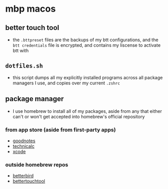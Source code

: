 # mbp macos

## better touch tool

- the `.bttpreset` files are the backups of my btt configurations, and the `btt credentials` file is encrypted, and contains my liscense to activate btt with

## `dotfiles.sh`

- this script dumps all my explicitly installed programs across all package managers I use, and copies over my current `.zshrc`

## package manager

- I use homebrew to install all of my packages, aside from any that either can't or won't get accepted into homebrew's official repository

### from app store (aside from first-party apps)

- [goodnotes](https://apps.apple.com/us/app/goodnotes-6/id1444383602)
- [technicalc](https://apps.apple.com/us/app/technicalc-calculator/id1504965415)
- [xcode](https://apps.apple.com/us/app/xcode/id497799835)

### outside homebrew repos

- [betterbird](https://www.betterbird.eu/downloads/index.php)
- [bettertouchtool](https://folivora.ai/downloads)